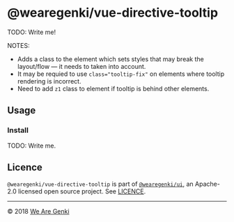 # @wearegenki/vue-directive-tooltip

TODO: Write me!

NOTES:

* Adds a class to the element which sets styles that may break the layout/flow — it needs to taken into account.
* It may be requied to use `class="tooltip-fix"` on elements where tooltip rendering is incorrect.
* Need to add `z1` class to element if tooltip is behind other elements.

## Usage

### Install

TODO: Write me.

## Licence

`@wearegenki/vue-directive-tooltip` is part of [`@wearegenki/ui`](https://github.com/WeAreGenki/ui), an Apache-2.0 licensed open source project. See [LICENCE](https://github.com/WeAreGenki/ui/blob/master/LICENCE).

-----

© 2018 [We Are Genki](https://wearegenki.com)
